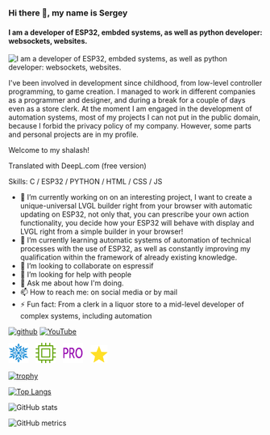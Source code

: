 ### Hi there 👋, my name is Sergey
#### I am a developer of ESP32, embded systems, as well as python developer: websockets, websites.
![I am a developer of ESP32, embded systems, as well as python developer: websockets, websites.](https://img.shields.io/badge/sign25893)

I've been involved in development since childhood, from low-level controller programming, to game creation. I managed to work in different companies as a programmer and designer, and during a break for a couple of days even as a store clerk. 
At the moment I am engaged in the development of automation systems, most of my projects I can not put in the public domain, because I forbid the privacy policy of my company. However, some parts and personal projects are in my profile.

Welcome to my shalash!

Translated with DeepL.com (free version)

Skills: C / ESP32 / PYTHON / HTML / CSS / JS

- 🔭 I’m currently working on on an interesting project, I want to create a unique-universal LVGL builder right from your browser with automatic updating on ESP32, not only that, you can prescribe your own action functionality, you decide how your ESP32 will behave with display and LVGL right from a simple builder in your browser! 
- 🌱 I’m currently learning automatic systems of automation of technical processes with the use of ESP32, as well as constantly improving my qualification within the framework of already existing knowledge. 
- 👯 I’m looking to collaborate on espressif 
- 🤔 I’m looking for help with people 
- 💬 Ask me about how I'm doing. 
- 📫 How to reach me: on social media or by mail 
- ⚡ Fun fact: From a clerk in a liquor store to a mid-level developer of complex systems, including automation 


[<img src='https://cdn.jsdelivr.net/npm/simple-icons@3.0.1/icons/github.svg' alt='github' height='40'>](https://github.com/sign25893)  [<img src='https://cdn.jsdelivr.net/npm/simple-icons@3.0.1/icons/youtube.svg' alt='YouTube' height='40'>](https://www.youtube.com/channel/@baby_coder)  

<a href='https://archiveprogram.github.com/'><img src='https://raw.githubusercontent.com/acervenky/animated-github-badges/master/assets/acbadge.gif' width='40' height='40'></a> <a href='https://docs.github.com/en/developers'><img src='https://raw.githubusercontent.com/acervenky/animated-github-badges/master/assets/devbadge.gif' width='40' height='40'></a> <a href='https://github.com/pricing'><img src='https://raw.githubusercontent.com/acervenky/animated-github-badges/master/assets/pro.gif' width='40' height='40'></a> <a href='https://stars.github.com/'><img src='https://raw.githubusercontent.com/acervenky/animated-github-badges/master/assets/starbadge.gif' width='35' height='35'></a> 

[![trophy](https://github-profile-trophy.vercel.app/?username=sign25893)](https://github.com/ryo-ma/github-profile-trophy)

[![Top Langs](https://github-readme-stats.vercel.app/api/top-langs/?username=sign25893)](https://github.com/anuraghazra/github-readme-stats)

![GitHub stats](https://github-readme-stats.vercel.app/api?username=sign25893&show_icons=true)  

![GitHub metrics](https://metrics.lecoq.io/sign25893)  


